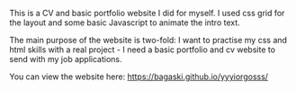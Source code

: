 This is a CV and basic portfolio website I did for myself.
I used css grid for the layout and some basic Javascript to animate the intro text.

The main purpose of the website is two-fold: 
I want to practise my css and html skills with a real project - I need a basic portfolio and cv website to send with my job applications.

You can view the website here:
https://bagaski.github.io/yyyiorgosss/
